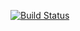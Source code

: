 [![Build Status](https://dev.azure.com/langhamerm/langhamerm/_apis/build/status/Adam?branchName=master)](https://dev.azure.com/langhamerm/langhamerm/_build/latest?definitionId=4&branchName=master)
